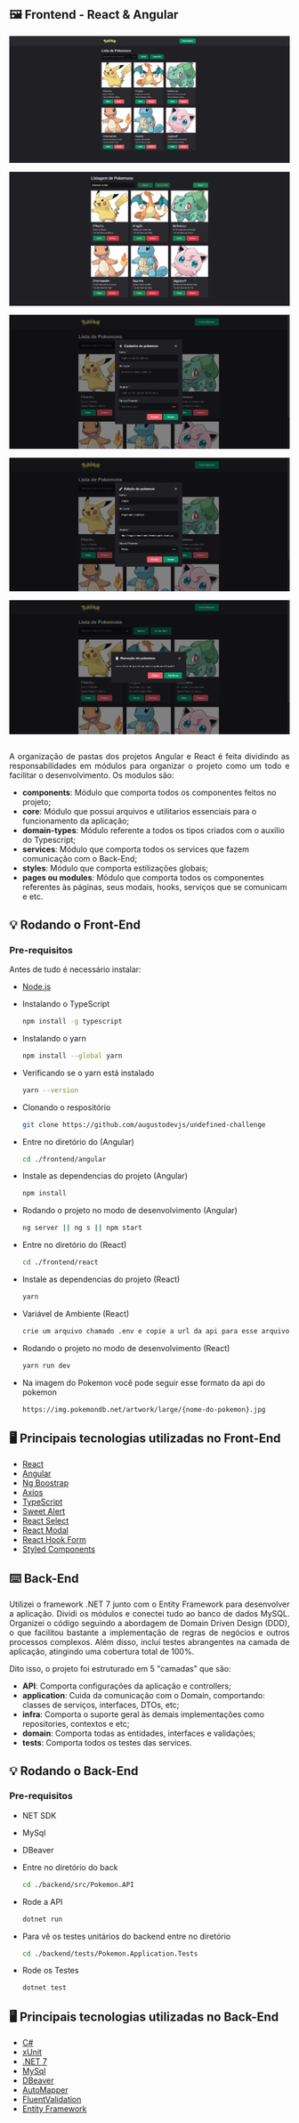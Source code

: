 ## 🖼️ Frontend - React & Angular

<div style="display: flex; flex-direction: column; gap: 1rem">
  <img src="./frontend/images/react-photo.png">
  <img src="./frontend/images/angular-photo.png">
  <img src="./frontend/images/add-pokemon.png">
  <img src="./frontend/images/edit-pokemon.png">
  <img src="./frontend/images/remove-pokemon.png">
</div>

<br>
<p align="justify">
  A organização de pastas dos projetos Angular e React é feita dividindo as responsabilidades em módulos para organizar o projeto como um todo e facilitar o desenvolvimento. Os modulos são:
</p>

- **components**: Módulo que comporta todos os componentes feitos no projeto;
- **core**: Módulo que possui arquivos e utilitarios essenciais para o funcionamento da aplicação;
- **domain-types**: Módulo referente a todos os tipos criados com o auxilio do Typescript;
- **services**: Módulo que comporta todos os services que fazem comunicação com o Back-End;
- **styles**: Módulo que comporta estilizações globais;
- **pages ou modules**: Módulo que comporta todos os componentes referentes às páginas, seus modais, hooks, serviços que se comunicam e etc.

## 💡 Rodando o Front-End

### Pre-requisitos

<p>Antes de tudo é necessário instalar: </p>

- <a href="https://nodejs.org/pt-br/download/package-manager">Node.js</a>

- Instalando o TypeScript

  ```sh
  npm install -g typescript
  ```

- Instalando o yarn
  ```sh
  npm install --global yarn
  ```
- Verificando se o yarn está instalado

  ```sh
  yarn --version
  ```

- Clonando o respositório

  ```sh
  git clone https://github.com/augustodevjs/undefined-challenge
  ```

- Entre no diretório do (Angular)

  ```sh
  cd ./frontend/angular
  ```

- Instale as dependencias do projeto (Angular)

  ```sh
  npm install
  ```

- Rodando o projeto no modo de desenvolvimento (Angular)

  ```sh
  ng server || ng s || npm start
  ```

- Entre no diretório do (React)

  ```sh
  cd ./frontend/react
  ```

- Instale as dependencias do projeto (React)

  ```sh
  yarn
  ```

- Variável de Ambiente (React)

  ```sh
  crie um arquivo chamado .env e copie a url da api para esse arquivo de acordo com .env.example
  ```

- Rodando o projeto no modo de desenvolvimento (React)

  ```sh
  yarn run dev
  ```

- Na imagem do Pokemon você pode seguir esse formato da api do pokemon
  ```sh
  https://img.pokemondb.net/artwork/large/{nome-do-pokemon}.jpg
  ```

## :desktop_computer: Principais tecnologias utilizadas no Front-End

- <a href="https://react.dev">React</a>
- <a href="https://angular.io">Angular</a>
- <a href="https://ng-bootstrap.github.io/#/home">Ng Boostrap</a>
- <a href="https://axios-http.com/docs/intro">Axios</a>
- <a href="https://www.typescriptlang.org">TypeScript</a>
- <a href="https://sweetalert2.github.io">Sweet Alert</a>
- <a href="https://react-select.com/home">React Select</a>
- <a href="http://reactcommunity.org/react-modal/">React Modal</a>
- <a href="https://react-hook-form.com">React Hook Form</a>
- <a href="https://styled-components.com">Styled Components</a>

## ⌨️ Back-End

<p align="justify">
Utilizei o framework .NET 7 junto com o Entity Framework para desenvolver a aplicação. Dividi os módulos e conectei tudo ao banco de dados MySQL. Organizei o código seguindo a abordagem de Domain Driven Design (DDD), o que facilitou bastante a implementação de regras de negócios e outros processos complexos. Além disso, incluí testes abrangentes na camada de aplicação, atingindo uma cobertura total de 100%.
</p>
<p align="justify">
  Dito isso, o projeto foi estruturado em 5 "camadas" que são:
</p>

- **API**: Comporta configurações da aplicação e controllers;
- **application**: Cuida da comunicação com o Domain, comportando: classes de serviços, interfaces, DTOs, etc;
- **infra**: Comporta o suporte geral às demais implementações como repositories, contextos e etc;
- **domain**: Comporta todas as entidades, interfaces e validações;
- **tests**: Comporta todos os testes das services.

## 💡 Rodando o Back-End

### Pre-requisitos

- NET SDK
- MySql
- DBeaver

- Entre no diretório do back

  ```sh
  cd ./backend/src/Pokemon.API
  ```

- Rode a API

  ```sh
  dotnet run
  ```

- Para vê os testes unitários do backend entre no diretório

  ```sh
  cd ./backend/tests/Pokemon.Application.Tests
  ```

- Rode os Testes

  ```sh
  dotnet test
  ```

## :desktop_computer: Principais tecnologias utilizadas no Back-End

- <a href="https://learn.microsoft.com/pt-br/dotnet/csharp/">C#</a>
- <a href="https://xunit.net">xUnit</a>
- <a href="https://dotnet.microsoft.com/en-us/download/dotnet/7.0">.NET 7</a>
- <a href="">MySql</a>
- <a href="https://dbeaver.io/download/">DBeaver</a>
- <a href="https://automapper.org">AutoMapper</a>
- <a href="https://fluentvalidation.net">FluentValidation</a>
- <a href="https://developer.mozilla.org/en-US/docs/Web/JavaScript">Entity Framework</a>
